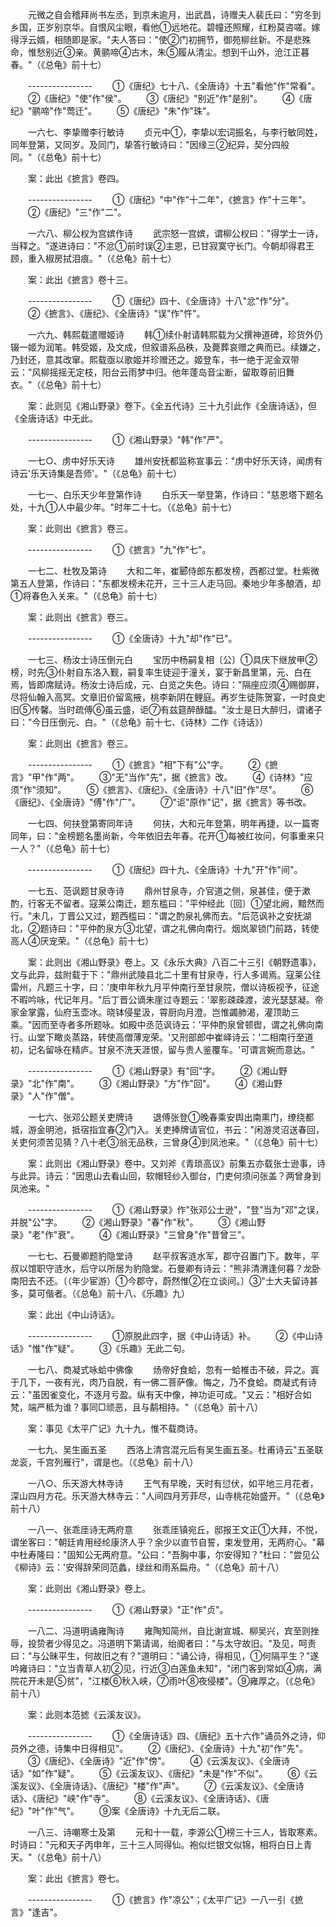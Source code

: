 <!-- { "loadSidebar": true } -->
　　元微之自会稽拜尚书左丞，到京未逾月，出武昌，诗赠夫人裴氏曰："穷冬到乡国，正岁别京华。自恨风尘眼，看他①远地花。碧幢还照耀，红粉莫咨嗟。嫁得浮云婿，相随即是家。"夫人答曰："使②门初拥节，御苑柳丝新。不是悲殊命，惟愁别近③亲。黄鹂啼④古木，朱⑤履从清尘。想到千山外，沧江正暮春。"（《总龟》前十七） 

　　---------------- 
　　①《唐纪》七十八、《全唐诗》十五"看他"作"常看"。 
　　②《唐纪》"使"作"侯"。 
　　③《唐纪》"别近"作"是别"。 
　　④《唐纪》"鹂啼"作"莺迁"。 
　　⑤《唐纪》"朱"作"珠"。 

　　一六七、李挚赠李行敏诗 
　　贞元中①，李挚以宏词振名，与李行敏同姓，同年登第，又同岁。及同门，挚答行敏诗曰："因缘三②纪异，契分四般同。"（《总龟》前十七） 

　　案：此出《摭言》卷四。 

　　---------------- 
　　①《唐纪》"中"作"十二年"，《摭言》作"十三年"。 
　　②《唐纪》"三"作"二"。 

　　一六八、柳公权为宫嫔作诗 
　　武宗怒一宫嫔，谓柳公权曰："得学士一诗，当释之。"遂进诗曰："不忿①前时误②主恩，已甘寂寞守长门。今朝却得君王顾，重入椒房拭泪痕。"（《总龟》前十七） 

　　案：此出《摭言》卷十三。 

　　---------------- 
　　①《唐纪》四十、《全唐诗》十八"忿"作"分"。 
　　②《摭言》、《唐纪》、《全唐诗》"误"作"忤"。 

　　一六九、韩熙载遣赠姬诗 
　　韩①续仆射请韩熙载为父撰神道碑，珍货外仍辍一姬为润笔。韩受姬，及文成，但叙谱系品秩，及薨葬哀赠之典而已。续嫌之，乃封还，意其改窜。熙载亟以歌姬并珍赠还之。姬登车，书一绝于泥金双带云："风柳摇摇无定枝，阳台云雨梦中归。他年蓬岛音尘断，留取尊前旧舞衣。"（《总龟》前十七） 

　　案：此则见《湘山野录》卷下。《全五代诗》三十九引此作《全唐诗话》，但《全唐诗话》中无此。 

　　---------------- 
　　①《湘山野录》"韩"作"严"。 

　　一七○、虏中好乐天诗 
　　雄州安抚都监称宣事云："虏中好乐天诗，闻虏有诗云'乐天诗集是吾师'。"（《总龟》前十七） 

　　一七一、白乐天少年登第作诗 
　　白乐天一举登第，作诗曰："慈恩塔下题名处，十九①人中最少年。"时年二十七。（《总龟》前十七） 

　　案：此则出《摭言》卷三。 

　　---------------- 
　　①《摭言》"九"作"七"。 

　　一七二、杜牧及第诗 
　　大和二年，崔郾侍郎东都发榜，西都过堂。杜紫微第五人登第，作诗曰："东都发榜未花开，三十三人走马回。秦地少年多酿酒，却①将春色入关来。"（《总龟》前十七） 

　　案：此则出《摭言》卷三。 

　　---------------- 
　　①《全唐诗》十九"却"作"已"。 

　　一七三、杨汝士诗压倒元白 
　　宝历中杨嗣复相〔公〕①具庆下继放甲②榜，时先③仆射自东洛入觐，嗣复率生徒迎于潼关，宴于新昌里第，元、白在焉，皆即席赋诗。杨汝士诗后成，元、白览之失色。诗曰："隔座应须④赐御屏，尽将仙翰入高冥。文章旧价留鸾掖，桃李新阴在鲤庭。再岁生徒陈贺宴，一时良史旧⑤传馨。当时疏傅⑥虽云盛，讵⑦有兹筵醉醁醽。"汝士是日大醉归，谓诸子曰："今日压倒元、白。"（《总龟》前十七、《诗林》二作《诗话》） 

　　案：此则出《摭言》卷三。 

　　---------------- 
　　①《摭言》"相"下有"公"字。 
　　②《摭言》"甲"作"两"。 
　　③"无"当作"先"，据《摭言》改。 
　　④《诗林》"应须"作"须知"。 
　　⑤《摭言》、《唐纪》、《全唐诗》十八"旧"作"尽"。 
　　⑥《唐纪》、《全唐诗》"傅"作"广"。 
　　⑦"讵"原作"记"，据《摭言》等书改。 

　　一七四、何扶登第寄同年诗 
　　何扶，大和元年登第，明年再捷，以一篇寄同年，曰："金榜题名墨尚新，今年依旧去年春。花开①每被红妆问，何事重来只一人？"（《总龟》前十七） 

　　---------------- 
　　①《唐纪》四十九、《全唐诗》十九"开"作"间"。 

　　一七五、范讽题甘泉寺诗 
　　鼎州甘泉寺，介官道之侧，泉甚佳，便于漱酌，行客无不留者。寇莱公南迁，题东槛曰："平仲经此〔回〕①望北阙，黯然而行。"未几，丁晋公又过，题西槛曰："谓之酌泉礼佛而去。"后范讽补之安抚湖北，②题诗曰："平仲酌泉方③北望，谓之礼佛向南行。烟岚翠锁门前路，转使高人④厌宠荣。"（《总龟》前十七） 

　　案：此则出《湘山野录》卷上。又《永乐大典》八百二十三引《朝野遗事》，文与此异，兹附载于下："鼎州武陵县北二十里有甘泉寺，行人多谒焉。寇莱公往雷州，凡题三十字，曰：'庚申年秋九月平仲南行至甘泉院，僧以诗板视予，征途不暇吟咏，代记年月。"后丁晋公谪朱崖过寺题云：'翠影疎疎渡，波光瑟瑟凝。帝家金掌露，仙府玉壶冰。晓钵侵星汲，霄厨向月澄。岂惟蠲肺渴，灌顶助三乘。"因而至寺者多所题咏。如殿中丞范讽诗云：'平仲酌泉曾顿辔，谓之礼佛向南行。山堂下瞰炎蒸路，转使高僧薄宠荣。'又刑部郎中崔峄诗云：'二相南行至道初，记名留咏在精庐。甘泉不洗天涯恨，留与贵人鉴覆车。'可谓言婉而意达。" 

　　---------------- 
　　①《湘山野录》有"回"字。 
　　②《湘山野录》"北"作"南"。 
　　③《湘山野录》"方"作"回"。 
　　④《湘山野录》"人"作"僧"。 

　　一七六、张邓公题关吏牌诗 
　　退傅张登①晚春乘安舆出南熏门，缭绕都城，游金明池，抵宿指宜春②门入。关吏捧牌请官位，书云："闲游灵沼送春回，关吏何须苦见猜？八十老③翁无品秩，三曾身④到凤池来。"（《总龟》前十七） 

　　案：此则出《湘山野录》卷中。又刘斧《青琐高议》前集五亦载张士逊事，诗与此异。诗云："因思山去看山回，软帽轻纱入御台，门吏何须问张盖？两曾身到凤池来。" 

　　---------------- 
　　①《湘山野录》作"张邓公士逊"，"登"当为"邓"之误，并脱"公"字。 
　　②《湘山野录》"春"作"秋"。 
　　③《湘山野录》"老"作"衰"。 
　　④《湘山野录》"三曾身"作"昔曾三"。 

　　一七七、石曼卿题豹隐堂诗 
　　赵平叔客涟水军，郡守召置门下。数年，平叔以馆职守涟水，后守以所居为豹隐堂。石曼卿有诗云："熊非清渭逢何暮？龙卧南阳去不还。〔（年少宦游）①今郡守，蔚然惟②在立谈间。〕③"士大夫留诗甚多，莫可偕者。（《总龟》前十八、《乐趣》九） 

　　案：此出《中山诗话》。 

　　---------------- 
　　①原脱此四字，据《中山诗话》补。 
　　②《中山诗话》"惟"作"疑"。 
　　③《乐趣》无此二句。 

　　一七八、商凝式咏蛤中佛像 
　　炀帝好食蛤，忽有一蛤椎击不破，异之。寘于几下，一夜有光，肉乃自脱，有一佛二菩萨像。悔之，乃不食蛤。商凝式有诗云："虽因雀变化，不逐月亏盈。纵有天中像，神功讵可成。"又云："相好合如梵，端严秪为谁？事同□顽恶，且与鹬相持。"（《总龟》前十八） 

　　案：事见《太平广记》九十九，惟不载商诗。 

　　一七九、吴生画五圣 
　　西洛上清宫混元后有吴生画五圣。杜甫诗云"五圣联龙衮，千宫列雁行"，谓是也。（《总龟》前十八） 

　　一八○、乐天游大林寺诗 
　　王气有早晚，天时有愆伏，如平地三月花者，深山四月方花。乐天游大林寺云："人间四月芳菲尽，山寺桃花始盛开。"（《总龟》前十八） 

　　一八一、张乖厓诗无两府意 
　　张乖厓镇宛丘，邸报王文正①大拜，不悦，谓坐客曰："朝廷肯用经纶康济人乎？余少以直节自誓，束发登用，无两府心。"幕中杜寿隆曰："固知公无两府意。"公曰："吾胸中事，尔安得知？"杜曰："尝见公《柳诗》云：'安得辞荣同范蠡，绿丝和雨系扁舟。"（《总龟》前十八） 

　　案：此则出《湘山野录》卷上。 

　　---------------- 
　　①《湘山野录》"正"作"贞"。 

　　一八二、冯道明诵雍陶诗 
　　雍陶知简州，自比谢宣城、柳吴兴，宾至则挫辱，投贽者少得见之。冯道明下第请谒，绐阍者曰："与太守故旧。"及见，呵责曰："与公昧平生，何故旧之有？"道明曰："诵公诗，得相见，①何隔平生？"遂吟雍诗曰："立当青草人初②见，行近③白莲鱼未知"，"闭门客到常如④病，满院花开未是⑤贫"，"江楼⑥秋入峡，⑦雨叶⑧夜侵楼"。⑨雍厚之。（《总龟》前十八） 

　　案：此则本范摅《云溪友议》。 

　　---------------- 
　　①《全唐诗话》四、《唐纪》五十六作"诵员外之诗，仰员外之德，诗集中日得相见"。 
　　②《唐纪》、《全唐诗》十九"初"作"先"。 
　　③《唐纪》、《全唐诗》"近"作"傍"。 
　　④《云溪友议》、《全唐诗话》"如"作"疑"。 
　　⑤《云溪友议》、《唐纪》"未是"作"不似"。 
　　⑥《云溪友议》、《全唐诗话》、《唐纪》"楼"作"声"。 
　　⑦《云溪友议》、《全唐诗话》、《唐纪》"峡"作"寺"。 
　　⑧《云溪友议》、《全唐诗话》、《唐纪》"叶"作"气"。 
　　⑨案《全唐诗》十九无后二联。 

　　一八三、诗嘲寒士及第 
　　元和十一载，李源公①榜三十三人，皆取寒素。时诗曰："元和天子丙申年，三十三人同得仙。袍似烂银文似锦，相将白日上青天。"（《总龟》前十八） 

　　案：此出《摭言》卷七。 

　　---------------- 
　　①《摭言》作"凉公"；《太平广记》一八一引《摭言》"逢吉"。 

